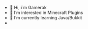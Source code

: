 - 👋 Hi, i`m Gamerok
- 👀 I’m interested in Minecraft Plugins
- 🌱 I’m currently learning Java/Bukkit
-

<!---
FGGamerok/FGGamerok is a ✨ special ✨ repository because its `README.md` (this file) appears on your GitHub profile.
You can click the Preview link to take a look at your changes.
--->
